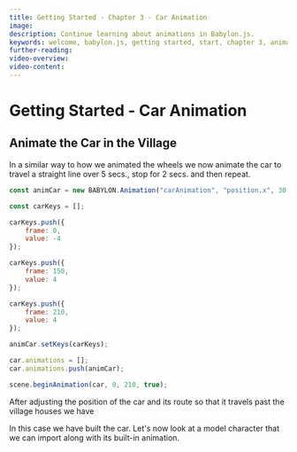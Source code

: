 ```yaml
---
title: Getting Started - Chapter 3 - Car Animation
image:
description: Continue learning about animations in Babylon.js.
keywords: welcome, babylon.js, getting started, start, chapter 3, animation, animation basics
further-reading:
video-overview:
video-content:
---
```


# Getting Started - Car Animation

## Animate the Car in the Village

In a similar way to how we animated the wheels we now animate the car to travel a straight line over 5 secs., stop for 2 secs. and then repeat.
```javascript
const animCar = new BABYLON.Animation("carAnimation", "position.x", 30, BABYLON.Animation.ANIMATIONTYPE_FLOAT, BABYLON.Animation.ANIMATIONLOOPMODE_CYCLE);

const carKeys = []; 

carKeys.push({
    frame: 0,
    value: -4
});

carKeys.push({
    frame: 150,
    value: 4
});

carKeys.push({
    frame: 210,
    value: 4
});

animCar.setKeys(carKeys);

car.animations = [];
car.animations.push(animCar);

scene.beginAnimation(car, 0, 210, true);
```

<Playground id="#KDPAQ9#16" title="Animated the Car Forward" description="Simple example of how to animate the car's position forward." image="/img/playgroundsAndNMEs/gettingStartedCarAnimation1.jpg"/>

After adjusting the position of the car and its route so that it travels past the village houses we have 

<Playground id="#KDPAQ9#17" title="Add the Car to the Village" description="Add the animating car back into the village." image="/img/playgroundsAndNMEs/gettingStartedCarAnimation2.jpg"/>

In this case we have built the car. Let's now look at a model character that we can import along with its built-in animation.

